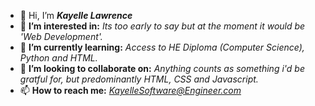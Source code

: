 - 👋 Hi, I’m <strong><em>Kayelle Lawrence</em></strong>
- 👀 <strong>I’m interested in:</strong> <em>Its too early to say but at the moment it would be 'Web Development'.</em>
- 🌱 <strong>I’m currently learning:</strong> <em>Access to HE Diploma (Computer Science), Python and HTML.</em>
- 💞️ <strong>I’m looking to collaborate on:</strong> <em>Anything counts as something i'd be gratful for, but predominantly HTML, CSS and Javascript.</em>
- 📫 <strong>How to reach me:</strong> <em>KayelleSoftware@Engineer.com</em>

<!---
KayelleSoftware2022/KayelleSoftware2022 is a ✨ special ✨ repository because its `README.md` (this file) appears on your GitHub profile.
You can click the Preview link to take a look at your changes.
--->
